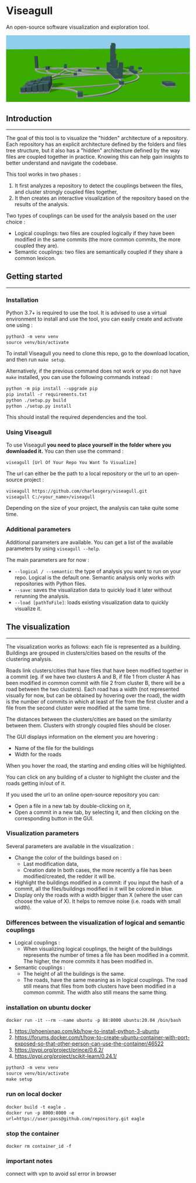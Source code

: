 # Viseagull

An open-source software visualization and exploration tool.

![](./images/viseagull_title_image.PNG)

## Introduction

---

The goal of this tool is to visualize the "hidden" architecture of a repository. Each repository has an explicit architecture defined by the folders and files tree structure, but it also has a "hidden" architecture defined by the way files are coupled together in practice. Knowing this can help gain insights to better understand and navigate the codebase.

This tool works in two phases :
1. It first analyzes a repository to detect the couplings between the files, and cluster strongly coupled files together,
2. It then creates an interactive visualization of the repository based on the results of the analysis.

Two types of couplings can be used for the analysis based on the user choice :
- Logical couplings: two files are coupled logically if they have been modified in the same commits (the more common commits, the more coupled they are).
- Semantic couplings: two files are semantically coupled if they share a common lexicon.

## Getting started

---

### Installation

Python 3.7+ is required to use the tool. It is advised to use a virtual environment to install and use the tool, you can easily create and activate one using :
```
python3 -m venv venv
source venv/bin/activate
```

To install Viseagull you need to clone this repo, go to the download location, and then run
```make setup```.

Alternatively, if the previous command does not work or you do not have ```make``` installed, you can use the following commands instead :

```
python -m pip install --upgrade pip
pip install -r requirements.txt
python ./setup.py build
python ./setup.py install
```

This should install the required dependencies and the tool.


### Using Viseagull

To use Viseagull **you need to place yourself in the folder where you downloaded it.** You can then use the command :
```
viseagull [Url Of Your Repo You Want To Visualize]
```
The url can either be the path to a local repository or the url to an open-source project :
```
viseagull https://github.com/charlesgery/viseagull.git
viseagull C:/<your_name>/viseagull
```

Depending on the size of your project, the analysis can take quite some time.

### Additional parameters

Additional parameters are available. You can get a list of the available parameters by using ```viseagull --help```.

The main parameters are for now :
- ```--logical / --semantic```: the type of analysis you want to run on your repo. Logical is the default one. Semantic analysis only works with repositories with Python files.
- ```--save```: saves the visualization data to quickly load it later without rerunning the analysis.
- ```--load [pathToFile]```: loads existing visualization data to quickly visualize it.


## The visualization

---

The visualization works as follows: each file is represented as a building. Buildings are grouped in clusters/cities based on the results of the clustering analysis.

Roads link clusters/cities that have files that have been modified together in a commit (eg. if we have two clusters A and B, if file 1 from cluster A has been modified in common commit with file 2 from cluster B, there will be a road between the two clusters). Each road has a width (not represented visually for now, but can be obtained by hovering over the road), the width is the number of commits in which at least of file from the first cluster and a file from the second cluster were modified at the same time.

The distances between the clusters/cities are based on the similarity between them. Clusters with strongly coupled files should be closer.

The GUI displays information on the element you are hovering :
- Name of the file for the buildings
- Width for the roads

When you hover the road, the starting and ending cities will be highlighted.

You can click on any building of a cluster to highlight the cluster and the roads getting in/out of it.

If you used the url to an online open-source repository you can:
- Open a file in a new tab by double-clicking on it,
- Open a commit in a new tab, by selecting it, and then clicking on the corresponding button in the GUI.

### Visualization parameters

Several parameters are available in the visualization :

- Change the color of the buildings based on :
    - Last modification data,
    - Creation date
    In both cases, the more recently a file has been modified/created, the redder it will be.
- Highlight the buildings modified in a commit: if you input the hash of a commit, all the files/buildings modified in it will be colored in blue.
- Display only the roads with a width bigger than X (where the user can choose the value of X). It helps to remove noise (i.e. roads with small width).

### Differences between the visualization of logical and semantic couplings

- Logical couplings :
    - When visualizing logical couplings, the height of the buildings represents the number of times a file has been modified in a commit. The higher, the more commits it has been modified in.
- Semantic couplings :
    - The height of all the buildings is the same.
    - The roads, have the same meaning as in logical couplings. The road still means that files from both clusters have been modified in a common commit. The width also still means the same thing.



### installation on ubuntu docker

```
docker run -it --rm --name ubuntu -p 88:8000 ubuntu:20.04 /bin/bash
```

1. https://phoenixnap.com/kb/how-to-install-python-3-ubuntu
2. https://forums.docker.com/t/how-to-create-ubuntu-container-with-port-exposed-so-that-other-person-can-use-the-container/46522
3. https://pypi.org/project/prince/0.6.2/
4. https://pypi.org/project/scikit-learn/0.24.1/

```
python3 -m venv venv
source venv/bin/activate
make setup
```

### run on local docker

```
docker build -t eagle .
docker run -p 8000:8000 -e url=https://user:pass@github.com/repository.git eagle
```

### stop the container
``` 
docker rm container_id -f 
```

### important notes
connect with vpn to avoid ssl error in browser


